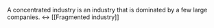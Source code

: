 A concentrated industry is an industry that is dominated by a few large companies. $\leftrightarrow$ [[Fragmented industry]]